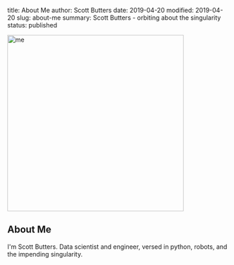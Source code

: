 title: About Me
author: Scott Butters
date: 2019-04-20
modified: 2019-04-20
slug: about-me
summary: Scott Butters - orbiting about the singularity
status: published

<img src="{static}/img/via_ferrata.jpg" alt="me" width="400"/>

## About Me

I'm Scott Butters. Data scientist and engineer, versed in python, robots, and the impending singularity.